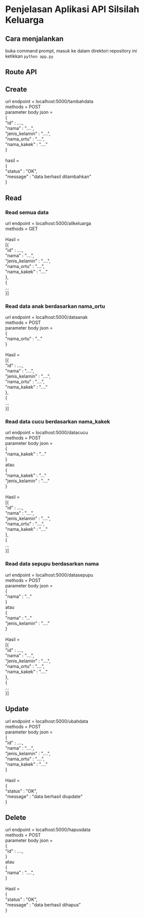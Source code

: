 # Penjelasan Aplikasi API Silsilah Keluarga

## Cara menjalankan
buka command prompt, masuk ke dalam direktori repository ini<br>
ketikkan `python app.py`

## Route API
## Create
url endpoint = localhost:5000/tambahdata<br>
methods = POST<br>
parameter body json =<br> 
{<br>
"id" : ....,<br>
   "nama" : "....",<br>
   "jenis_kelamin" : "....",<br>
   "nama_ortu" : "....",<br>
   "nama_kakek" : "...."<br>
}<br><br>
hasil =<br>
{<br>
    "status" : "OK",<br>
    "message" : "data berhasil ditambahkan"<br>
}<br>

## Read
### Read semua data
url endpoint = localhost:5000/allkeluarga<br>
methods = GET<br><br>
Hasil =<br>
[{<br>
"id" : ....,<br>
"nama" : "....",<br>
"jenis_kelamin" : "....",<br>
"nama_ortu" : "....",<br>
"nama_kakek" : "...."<br>
},<br>
{<br>
    ...<br>
}]
### Read data anak berdasarkan nama_ortu
url endpoint = localhost:5000/dataanak<br>
methods = POST<br>
parameter body json =<br>
{<br>
    "nama_ortu" : "..."<br>
}<br><br>
Hasil =<br>
[{<br>
"id" : ....,<br>
"nama" : "....",<br>
"jenis_kelamin" : "....",<br>
"nama_ortu" : "....",<br>
"nama_kakek" : "...."<br>
},<br>
{<br>
    ...<br>
}]
### Read data cucu berdasarkan nama_kakek
url endpoint = localhost:5000/datacucu<br>
methods = POST<br>
parameter body json =<br>
{<br>
    "nama_kakek" : "..."<br>
}<br>
atau<br>
{<br>
    "nama_kakek" : "..."<br>
    "jenis_kelamin" : "...."<br>
}<br><br>
Hasil =<br>
[{<br>
"id" : ....,<br>
"nama" : "....",<br>
"jenis_kelamin" : "....",<br>
"nama_ortu" : "....",<br>
"nama_kakek" : "...."<br>
},<br>
{<br>
    ...<br>
}]
### Read data sepupu berdasarkan nama
url endpoint = localhost:5000/datasepupu<br>
methods = POST<br>
parameter body json =<br>
{<br>
    "nama" : "..."<br>
}<br>
atau<br>
{<br>
    "nama" : "..."<br>
    "jenis_kelamin" : "...."<br>
}<br><br>
Hasil =<br>
[{<br>
"id" : ....,<br>
"nama" : "....",<br>
"jenis_kelamin" : "....",<br>
"nama_ortu" : "....",<br>
"nama_kakek" : "...."<br>
},<br>
{<br>
    ...<br>
}]
## Update
url endpoint = localhost:5000/ubahdata<br>
methods = POST<br>
parameter body json =<br> 
{<br>
"id" : ....,<br>
"nama" : "....",<br>
"jenis_kelamin" : "....",<br>
"nama_ortu" : "....",<br>
"nama_kakek" : "...."<br>
}<br><br>
Hasil =<br>
{<br>
    "status" : "OK",<br>
    "message" : "data berhasil diupdate"<br>
}
## Delete
url endpoint = localhost:5000/hapusdata<br>
methods = POST<br>
parameter body json =<br> 
{<br>
"id" : ....,<br>
}<br>
atau<br>
{<br>
"nama" : "....",<br>
}<br><br>
Hasil =<br>
{<br>
    "status" : "OK",<br>
    "message" : "data berhasil dihapus"<br>
}